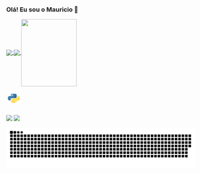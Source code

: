 ### Olá! Eu sou o Mauricio 👋

<div>
  <a href="https://beacons.ai/poisonnx">
  <img height="150em" align="center"  src="https://github-readme-stats.vercel.app/api?username=poisonnx&show_icons=true&theme=merko&include_all_commits=true&count_private=true"/>
  <img height="100em" align="center"  src="https://github-readme-stats.vercel.app/api/top-langs/?username=poisonnx&layout=compact&langs_count=7&theme=merko"/>
  <img align="center" width="148" height="180" src="https://media1.tenor.com/images/68e8337fb4eb7e40645d832c64762a8b/tenor.gif?itemid=19443613">
    
</div>
<div style="display: inline_block"><br>
  <img align="center" alt="Rafa-Python" height="30" width="40" src="https://raw.githubusercontent.com/devicons/devicon/master/icons/python/python-original.svg">
</div>
  
  ##
 
<div> 
  <a href = "mailto:mauriciosantosdemoraes@outlook.com"><img src="https://img.shields.io/badge/-Gmail-%23333?style=for-the-badge&logo=gmail&logoColor=white" target="_blank"></a>
  <a href="https://www.linkedin.com/in/mauriciosantosdmoraes/" target="_blank"><img src="https://img.shields.io/badge/-LinkedIn-%230077B5?style=for-the-badge&logo=linkedin&logoColor=white" target="_blank"></a> 
 
  ![Snake animation](https://github.com/poisonnx/poisonnx/blob/output/github-contribution-grid-snake.svg)
</div>

